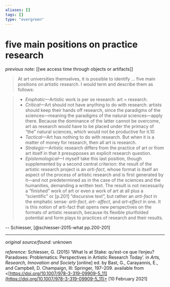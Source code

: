 ```yaml
---
aliases: []
tags: []
type: "evergreen"
---
```


# five main positions on practice research

_previous note:_ [[we access time through objects or artifacts]]

> At art universities themselves, it is possible to identify ... five main positions on artistic research. I would term and describe them as follows:

> - _Emphatic_—Artistic work is per se research: art = research.
> - _Critical_—Art should not have anything to do with research: artists should keep their hands off research, since the paradigms of the sciences—meaning the paradigms of the natural sciences—apply there. Because the dominance of the latter cannot be overcome, art as research would have to be placed under the primacy of “the” natural sciences, which would not be productive for it.10
> - _Tactical_—Art has nothing to do with research. But when it is a matter of money for research, then all art is research.
> - _Strategic_—Artistic research differs from the practice of art or from art itself in that it presupposes an explicit research question.
> - _Epistemological_—I myself take this last position, though supplemented by a second central criterion: the result of the artistic research project is an _arti-fact_, whose format is itself an aspect of the process of artistic research and is first generated by it—and not predetermined as in the case of the sciences and the humanities, demanding a written text. The result is not necessarily a “finished” work of art or even a work of art at all plus a “scientific” or [p.201] “discursive text”, but rather an _arti-fact_ in the emphatic sense: _arti-fact_, _art- affect_, and _art-effect_ in one. It is this notion of arti-fact that opens new perspectives on the formats of artistic research, because its flexible plurifolded potential and form plays to practices of research and their results.

-- Schiesser, [@schiesser-2015-what pp.200-201]

---

_original source/found:_ unknown

_reference:_ Schiesser, G. (2015) ‘What Is at Stake: qu’est-ce que l’enjeu? Paradoxes: Problematics: Perspectives in Artistic Research Today’. in _Arts, Research, Innovation and Society_ [online] ed. by Bast, G., Carayannis, E., and Campbell, D. Champaign, Ill: Springer, 197–209. available from <[https://doi.org/10.1007/978-3-319-09909-5_11](https://doi.org/10.1007/978-3-319-09909-5_11)> [10 February 2021]



